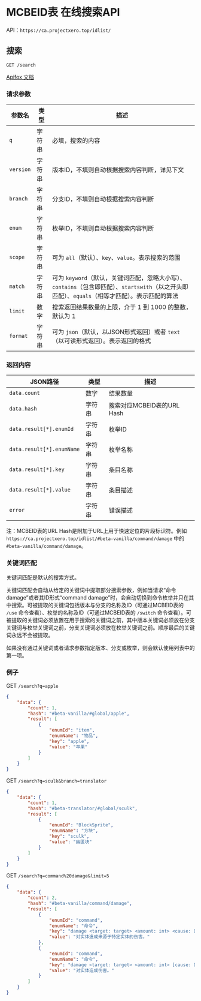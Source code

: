 # MCBEID表 在线搜索API

API：`https://ca.projectxero.top/idlist/`

## 搜索

```
GET /search
```

[Apifox 文档](https://caidlist.apifox.cn/)

### 请求参数

|参数名|类型|描述|
|---|---|---|
|`q`|字符串|必填，搜索的内容|
|`version`|字符串|版本ID，不填则自动根据搜索内容判断，详见下文|
|`branch`|字符串|分支ID，不填则自动根据搜索内容判断|
|`enum`|字符串|枚举ID，不填则自动根据搜索内容判断|
|`scope`|字符串|可为 `all`（默认）、`key`、`value`。表示搜索的范围|
|`match`|字符串|可为 `keyword`（默认，关键词匹配，忽略大小写）、`contains`（包含即匹配）、`startswith`（以之开头即匹配）、`equals`（相等才匹配）。表示匹配的算法|
|`limit`|数字|搜索返回结果数量的上限，介于 1 到 1000 的整数，默认为 1|
|`format`|字符串|可为 `json`（默认，以JSON形式返回）或者 `text`（以可读形式返回）。表示返回的格式|

### 返回内容

|JSON路径|类型|描述|
|---|---|---|
|`data.count`|数字|结果数量|
|`data.hash`|字符串|搜索对应MCBEID表的URL Hash|
|`data.result[*].enumId`|字符串|枚举ID|
|`data.result[*].enumName`|字符串|枚举名称|
|`data.result[*].key`|字符串|条目名称|
|`data.result[*].value`|字符串|条目描述|
|`error`|字符串|错误描述|

注：MCBEID表的URL Hash是附加于URL上用于快速定位的片段标识符。例如 `https://ca.projectxero.top/idlist/#beta-vanilla/command/damage` 中的 `#beta-vanilla/command/damage`。

### 关键词匹配

关键词匹配是默认的搜索方式。

关键词匹配会自动从给定的关键词中提取部分搜索参数，例如当请求“命令 damage”或者其ID形式“command damage”时，会自动切换到命令枚举并只在其中搜索。可被提取的关键词包括版本与分支的名称及ID（可通过MCBEID表的 `/use` 命令查看）、枚举的名称及ID（可通过MCBEID表的 `/switch` 命令查看）。可被提取的关键词必须放置在用于搜索的关键词之前，其中版本关键词必须放在分支关键词与枚举关键词之前，分支关键词必须放在枚举关键词之前。顺序最后的关键词永远不会被提取。

如果没有通过关键词或者请求参数指定版本、分支或枚举，则会默认使用列表中的第一项。

### 例子

GET `/search?q=apple`
```json
{
    "data": {
        "count": 1,
        "hash": "#beta-vanilla/#global/apple",
        "result": [
            {
                "enumId": "item",
                "enumName": "物品",
                "key": "apple",
                "value": "苹果"
            }
        ]
    }
}
```

GET `/search?q=sculk&branch=translator`
```json
{
    "data": {
        "count": 1,
        "hash": "#beta-translator/#global/sculk",
        "result": [
            {
                "enumId": "BlockSprite",
                "enumName": "方块",
                "key": "sculk",
                "value": "幽匿块"
            }
        ]
    }
}
```

GET `/search?q=command%20damage&limit=5`
```json
{
    "data": {
        "count": 2,
        "hash": "#beta-vanilla/command/damage",
        "result": [
            {
                "enumId": "command",
                "enumName": "命令",
                "key": "damage <target: target> <amount: int> <cause: DamageCause> entity <damager: target>",
                "value": "对实体造成来源于特定实体的伤害。"
            },
            {
                "enumId": "command",
                "enumName": "命令",
                "key": "damage <target: target> <amount: int> [cause: DamageCause]",
                "value": "对实体造成伤害。"
            }
        ]
    }
}
```